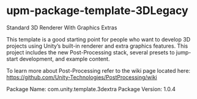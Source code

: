 # upm-package-template-3DLegacy

Standard 3D Renderer With Graphics Extras
 
This template is a good starting point for people who want to develop 3D projects using Unity’s built-in renderer and extra graphics features. This project includes the new Post-Processing stack, several presets to jump-start development, and example content.
 
To learn more about Post-Processing refer to the wiki page located here:
https://github.com/Unity-Technologies/PostProcessing/wiki

Package Name: com.unity.template.3dextra
Package Version: 1.0.4